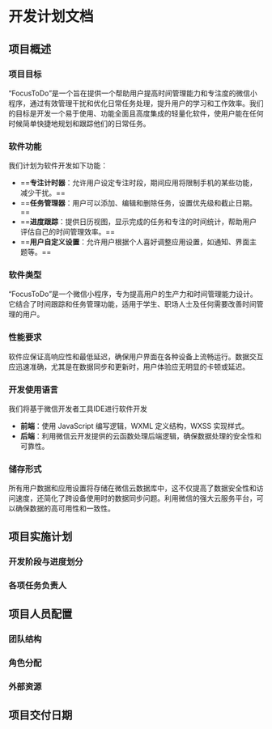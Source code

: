 # 开发计划文档

## 项目概述

### 项目目标
“FocusToDo”是一个旨在提供一个帮助用户提高时间管理能力和专注度的微信小程序，通过有效管理干扰和优化日常任务处理，提升用户的学习和工作效率。我们的目标是开发一个易于使用、功能全面且高度集成的轻量化软件，使用户能在任何时候简单快捷地规划和跟踪他们的日常任务。

### 软件功能
我们计划为软件开发如下功能：
- ==**专注计时器**：允许用户设定专注时段，期间应用将限制手机的某些功能，减少干扰。==
- ==**任务管理器**：用户可以添加、编辑和删除任务，设置优先级和截止日期。==
- ==**进度跟踪**：提供日历视图，显示完成的任务和专注的时间统计，帮助用户评估自己的时间管理效率。==
- ==**用户自定义设置**：允许用户根据个人喜好调整应用设置，如通知、界面主题等。==

### 软件类型
“FocusToDo”是一个微信小程序，专为提高用户的生产力和时间管理能力设计。它结合了时间跟踪和任务管理功能，适用于学生、职场人士及任何需要改善时间管理的用户。

### 性能要求
软件应保证高响应性和最低延迟，确保用户界面在各种设备上流畅运行。数据交互应迅速准确，尤其是在数据同步和更新时，用户体验应无明显的卡顿或延迟。

### 开发使用语言

我们将基于微信开发者工具IDE进行软件开发

- **前端**：使用 JavaScript 编写逻辑，WXML 定义结构，WXSS 实现样式。
- **后端**：利用微信云开发提供的云函数处理后端逻辑，确保数据处理的安全性和可靠性。

### 储存形式
所有用户数据和应用设置将存储在微信云数据库中，这不仅提高了数据安全性和访问速度，还简化了跨设备使用时的数据同步问题。利用微信的强大云服务平台，可以确保数据的高可用性和一致性。

## 项目实施计划

### 开发阶段与进度划分

### 各项任务负责人

## 项目人员配置

### 团队结构

### 角色分配

### 外部资源

## 项目交付日期


